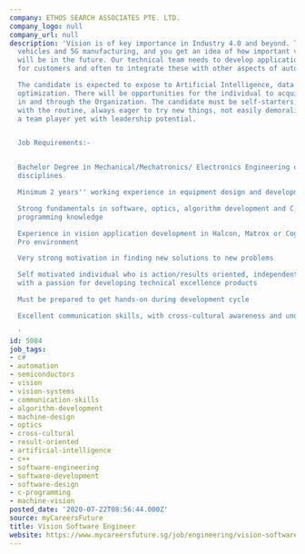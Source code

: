```yaml
---
company: ETHOS SEARCH ASSOCIATES PTE. LTD.
company_logo: null
company_url: null
description: 'Vision is of key importance in Industry 4.0 and beyond. Think of autonomous
  vehicles and 5G manufacturing, and you get an idea of how important vision systems
  will be in the future. Our technical team needs to develop applications solutions
  for customers and often to integrate these with other aspects of automation.

  The candidate is expected to expose to Artificial Intelligence, data analytics,
  optimization. There will be opportunities for the individual to acquire new knowledge
  in and through the Organization. The candidate must be self-starters, easily bored
  with the routine, always eager to try new things, not easily demoralized by setbacks,
  a team player yet with leadership potential.


  Job Requirements:-


  Bachelor Degree in Mechanical/Mechatronics/ Electronics Engineering or related technical
  disciplines

  Minimum 2 years'' working experience in equipment design and development for semiconductor

  Strong fundamentals in software, optics, algorithm development and C, C# or C++
  programming knowledge

  Experience in vision application development in Halcon, Matrox or Cognex Vision
  Pro environment

  Very strong motivation in finding new solutions to new problems

  Self motivated individual who is action/results oriented, independent, flexible,
  with a passion for developing technical excellence products

  Must be prepared to get hands-on during development cycle

  Excellent communication skills, with cross-cultural awareness and understanding

  '
id: 5084
job_tags:
- c#
- automation
- semiconductors
- vision
- vision-systems
- communication-skills
- algorithm-development
- machine-design
- optics
- cross-cultural
- result-oriented
- artificial-intelligence
- c++
- software-engineering
- software-development
- software-design
- c-programming
- machine-vision
posted_date: '2020-07-22T08:56:44.000Z'
source: myCareersFuture
title: Vision Software Engineer
website: https://www.mycareersfuture.sg/job/engineering/vision-software-engineer-0a42d428372ba24cb2488696d7af7ea0
---
```

